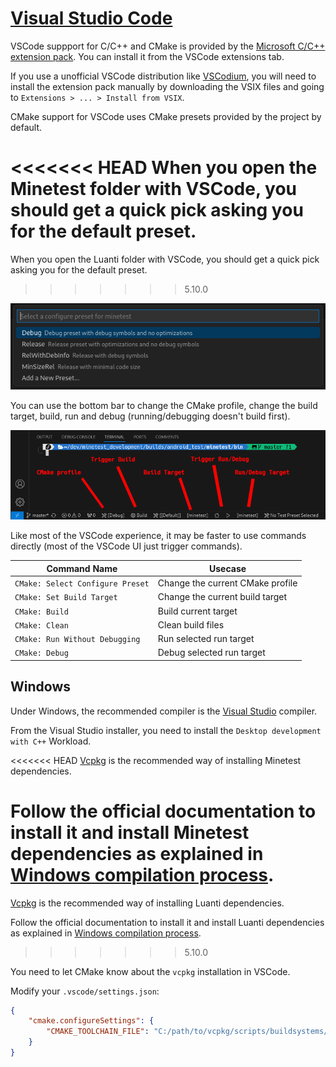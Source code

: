 # [Visual Studio Code](https://code.visualstudio.com)

VSCode suppport for C/C++ and CMake is provided by
the [Microsoft C/C++ extension pack](https://marketplace.visualstudio.com/items?itemName=ms-vscode.cpptools-extension-pack).
You can install it from the VSCode extensions tab.

If you use a unofficial VSCode distribution like [VSCodium](https://vscodium.com), you will need to install the
extension pack manually by downloading the VSIX files and going to `Extensions > ... > Install from VSIX`.

CMake support for VSCode uses CMake presets provided by the project by default.

<<<<<<< HEAD
When you open the Minetest folder with VSCode, you should get a quick pick asking you for the default preset.
=======
When you open the Luanti folder with VSCode, you should get a quick pick asking you for the default preset.
>>>>>>> 5.10.0

![VSCode CMake Preset Selection](images/vscode_cmake_preset_selection.png)

You can use the bottom bar to change the CMake profile, change the build target, build, run and debug (running/debugging doesn't build first).

![VSCode Toolbar](images/vscode_toolbar.png)

Like most of the VSCode experience, it may be faster to use commands directly (most of the VSCode UI just trigger commands).

| Command Name                     | Usecase                          |
|----------------------------------|----------------------------------|
| `CMake: Select Configure Preset` | Change the current CMake profile |
| `CMake: Set Build Target`        | Change the current build target  |
| `CMake: Build`                   | Build current target             |
| `CMake: Clean`                   | Clean build files                |
| `CMake: Run Without Debugging`   | Run selected run target          |
| `CMake: Debug`                   | Debug selected run target        |

## Windows

Under Windows, the recommended compiler is the [Visual Studio](https://visualstudio.microsoft.com) compiler.

From the Visual Studio installer, you need to install the `Desktop development with C++` Workload.

<<<<<<< HEAD
[Vcpkg](https://vcpkg.io) is the recommended way of installing Minetest dependencies.

Follow the official documentation to install it and install Minetest dependencies as explained in [Windows compilation process](../compiling/windows.md).
=======
[Vcpkg](https://vcpkg.io) is the recommended way of installing Luanti dependencies.

Follow the official documentation to install it and install Luanti dependencies as explained in [Windows compilation process](../compiling/windows.md).
>>>>>>> 5.10.0

You need to let CMake know about the `vcpkg` installation in VSCode.

Modify your `.vscode/settings.json`:

```json
{
    "cmake.configureSettings": {
        "CMAKE_TOOLCHAIN_FILE": "C:/path/to/vcpkg/scripts/buildsystems/vcpkg.cmake"
    }
}
```
